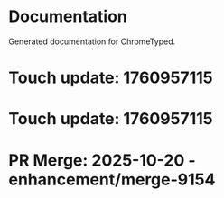# Documentation

Generated documentation for ChromeTyped.

# Touch update: 1760957115

# Touch update: 1760957115

# PR Merge: 2025-10-20 - enhancement/merge-9154
